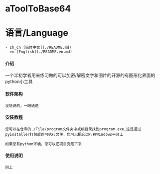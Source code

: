 # aToolToBase64

# 语言/Language
    - zh_cn [简体中文](./README.md)
    - en [English](./README.en.md)

#### 介绍
一个半初学者用来练习做的可以加密/解密文字和图片的开源的有图形化界面的python小工具

#### 软件架构
    没啥说的，一眼通透


#### 安装教程

    您可以在仓库的./File/program文件夹中或根目录找到program.exe,这是通过pyinstaller打包后的可执行文件，您可以把它运行在Windows平台上
    
    如果您有python环境，您可以把项目克隆下来

#### 使用说明

    同上